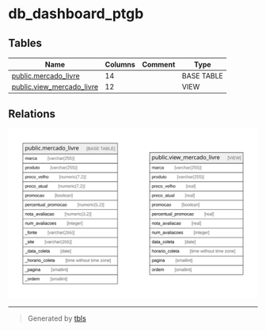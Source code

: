 # db_dashboard_ptgb

## Tables

| Name | Columns | Comment | Type |
| ---- | ------- | ------- | ---- |
| [public.mercado_livre](public.mercado_livre.md) | 14 |  | BASE TABLE |
| [public.view_mercado_livre](public.view_mercado_livre.md) | 12 |  | VIEW |

## Relations

![er](schema.svg)

---

> Generated by [tbls](https://github.com/k1LoW/tbls)
